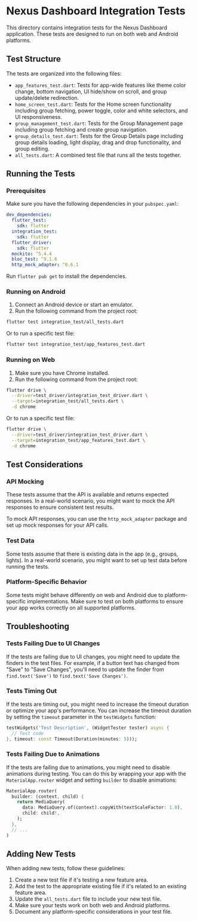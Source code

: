 # Nexus Dashboard Integration Tests

This directory contains integration tests for the Nexus Dashboard application. These tests are designed to run on both web and Android platforms.

## Test Structure

The tests are organized into the following files:

- `app_features_test.dart`: Tests for app-wide features like theme color change, bottom navigation, UI hide/show on scroll, and group update/delete redirection.
- `home_screen_test.dart`: Tests for the Home screen functionality including group fetching, power toggle, color and white selectors, and UI responsiveness.
- `group_management_test.dart`: Tests for the Group Management page including group fetching and create group navigation.
- `group_details_test.dart`: Tests for the Group Details page including group details loading, light display, drag and drop functionality, and group editing.
- `all_tests.dart`: A combined test file that runs all the tests together.

## Running the Tests

### Prerequisites

Make sure you have the following dependencies in your `pubspec.yaml`:

```yaml
dev_dependencies:
  flutter_test:
    sdk: flutter
  integration_test:
    sdk: flutter
  flutter_driver:
    sdk: flutter
  mockito: ^5.4.4
  bloc_test: ^9.1.6
  http_mock_adapter: ^0.6.1
```

Run `flutter pub get` to install the dependencies.

### Running on Android

1. Connect an Android device or start an emulator.
2. Run the following command from the project root:

```bash
flutter test integration_test/all_tests.dart
```

Or to run a specific test file:

```bash
flutter test integration_test/app_features_test.dart
```

### Running on Web

1. Make sure you have Chrome installed.
2. Run the following command from the project root:

```bash
flutter drive \
  --driver=test_driver/integration_test_driver.dart \
  --target=integration_test/all_tests.dart \
  -d chrome
```

Or to run a specific test file:

```bash
flutter drive \
  --driver=test_driver/integration_test_driver.dart \
  --target=integration_test/app_features_test.dart \
  -d chrome
```

## Test Considerations

### API Mocking

These tests assume that the API is available and returns expected responses. In a real-world scenario, you might want to mock the API responses to ensure consistent test results.

To mock API responses, you can use the `http_mock_adapter` package and set up mock responses for your API calls.

### Test Data

Some tests assume that there is existing data in the app (e.g., groups, lights). In a real-world scenario, you might want to set up test data before running the tests.

### Platform-Specific Behavior

Some tests might behave differently on web and Android due to platform-specific implementations. Make sure to test on both platforms to ensure your app works correctly on all supported platforms.

## Troubleshooting

### Tests Failing Due to UI Changes

If the tests are failing due to UI changes, you might need to update the finders in the test files. For example, if a button text has changed from "Save" to "Save Changes", you'll need to update the finder from `find.text('Save')` to `find.text('Save Changes')`.

### Tests Timing Out

If the tests are timing out, you might need to increase the timeout duration or optimize your app's performance. You can increase the timeout duration by setting the `timeout` parameter in the `testWidgets` function:

```dart
testWidgets('Test Description', (WidgetTester tester) async {
  // Test code
}, timeout: const Timeout(Duration(minutes: 5)));
```

### Tests Failing Due to Animations

If the tests are failing due to animations, you might need to disable animations during testing. You can do this by wrapping your app with the `MaterialApp.router` widget and setting `builder` to disable animations:

```dart
MaterialApp.router(
  builder: (context, child) {
    return MediaQuery(
      data: MediaQuery.of(context).copyWith(textScaleFactor: 1.0),
      child: child!,
    );
  },
  // ...
)
```

## Adding New Tests

When adding new tests, follow these guidelines:

1. Create a new test file if it's testing a new feature area.
2. Add the test to the appropriate existing file if it's related to an existing feature area.
3. Update the `all_tests.dart` file to include your new test file.
4. Make sure your tests work on both web and Android platforms.
5. Document any platform-specific considerations in your test file.